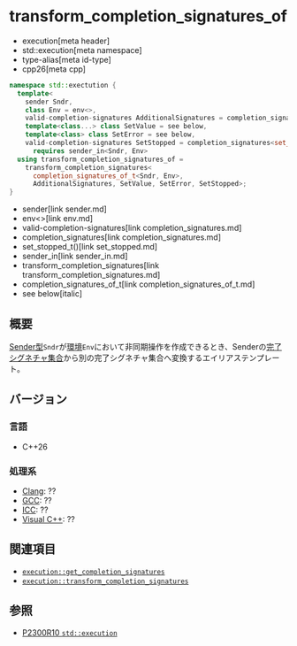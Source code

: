 # transform_completion_signatures_of
* execution[meta header]
* std::execution[meta namespace]
* type-alias[meta id-type]
* cpp26[meta cpp]

```cpp
namespace std::exectution {
  template<
    sender Sndr,
    class Env = env<>,
    valid-completion-signatures AdditionalSignatures = completion_signatures<>,
    template<class...> class SetValue = see below,
    template<class> class SetError = see below,
    valid-completion-signatures SetStopped = completion_signatures<set_stopped_t()>>
      requires sender_in<Sndr, Env>
  using transform_completion_signatures_of =
    transform_completion_signatures<
      completion_signatures_of_t<Sndr, Env>,
      AdditionalSignatures, SetValue, SetError, SetStopped>;
}
```
* sender[link sender.md]
* env<>[link env.md]
* valid-completion-signatures[link completion_signatures.md]
* completion_signatures[link completion_signatures.md]
* set_stopped_t()[link set_stopped.md]
* sender_in[link sender_in.md]
* transform_completion_signatures[link transform_completion_signatures.md]
* completion_signatures_of_t[link completion_signatures_of_t.md]
* see below[italic]

## 概要
[Sender型](sender.md)`Sndr`が[環境](../queryable.md)`Env`において非同期操作を作成できるとき、Senderの[完了シグネチャ集合](get_completion_signatures.md)から別の完了シグネチャ集合へ変換するエイリアステンプレート。


## バージョン
### 言語
- C++26

### 処理系
- [Clang](/implementation.md#clang): ??
- [GCC](/implementation.md#gcc): ??
- [ICC](/implementation.md#icc): ??
- [Visual C++](/implementation.md#visual_cpp): ??


## 関連項目
- [`execution::get_completion_signatures`](get_completion_signatures.md)
- [`execution::transform_completion_signatures`](transform_completion_signatures.md)


## 参照
- [P2300R10 `std::execution`](https://www.open-std.org/jtc1/sc22/wg21/docs/papers/2024/p2300r10.html)
